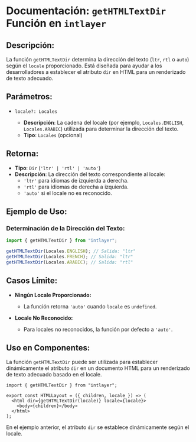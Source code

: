 # Documentación: `getHTMLTextDir` Función en `intlayer`

## Descripción:

La función `getHTMLTextDir` determina la dirección del texto (`ltr`, `rtl` o `auto`) según el `locale` proporcionado. Está diseñada para ayudar a los desarrolladores a establecer el atributo `dir` en HTML para un renderizado de texto adecuado.

## Parámetros:

- `locale?: Locales`

  - **Descripción**: La cadena del locale (por ejemplo, `Locales.ENGLISH`, `Locales.ARABIC`) utilizada para determinar la dirección del texto.
  - **Tipo**: `Locales` (opcional)

## Retorna:

- **Tipo**: `Dir` (`'ltr' | 'rtl' | 'auto'`)
- **Descripción**: La dirección del texto correspondiente al locale:
  - `'ltr'` para idiomas de izquierda a derecha.
  - `'rtl'` para idiomas de derecha a izquierda.
  - `'auto'` si el locale no es reconocido.

## Ejemplo de Uso:

### Determinación de la Dirección del Texto:

```typescript
import { getHTMLTextDir } from "intlayer";

getHTMLTextDir(Locales.ENGLISH); // Salida: "ltr"
getHTMLTextDir(Locales.FRENCH); // Salida: "ltr"
getHTMLTextDir(Locales.ARABIC); // Salida: "rtl"
```

## Casos Límite:

- **Ningún Locale Proporcionado:**

  - La función retorna `'auto'` cuando `locale` es `undefined`.

- **Locale No Reconocido:**
  - Para locales no reconocidos, la función por defecto a `'auto'`.

## Uso en Componentes:

La función `getHTMLTextDir` puede ser utilizada para establecer dinámicamente el atributo `dir` en un documento HTML para un renderizado de texto adecuado basado en el locale.

```tsx
import { getHTMLTextDir } from "intlayer";

export const HTMLLayout = ({ children, locale }) => (
  <html dir={getHTMLTextDir(locale)} locale={locale}>
    <body>{children}</body>
  </html>
);
```

En el ejemplo anterior, el atributo `dir` se establece dinámicamente según el locale.
